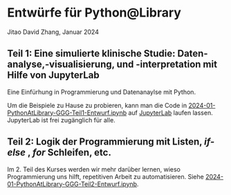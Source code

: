 Entwürfe für Python@Library
===
Jitao David Zhang, Januar 2024

## Teil 1: Eine simulierte klinische Studie: Daten-analyse,-visualisierung, und -interpretation mit Hilfe von JupyterLab

Eine Einfürhung in Programmierung und Datenanaylse mit Python.

Um die Beispiele zu Hause zu probieren, kann man die Code in [2024-01-PythonAtLibrary-GGG-Teil1-Entwurf.ipynb](./2024-01-PythonAtLibrary-GGG-Teil1-Entwurf.ipynb) auf [JupyterLab](https://jupyter.org/try-jupyter/lab/) laufen lassen. JupyterLab ist frei zugänglich für alle.

## Teil 2: Logik der Programmierung mit Listen, *if-else* , *for* Schleifen, etc.

Im 2. Teil des Kurses werden wir mehr darüber lernen, wieso Programmierung uns hilft, repetitiven Arbeit zu automatisieren. Siehe [2024-01-PythonAtLibrary-GGG-Teil2-Entwurf.ipynb](./2024-01-PythonAtLibrary-GGG-Teil2-Entwurf.ipynb).

